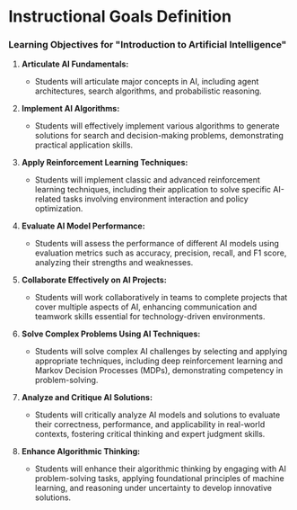 Instructional Goals Definition
==============================

### Learning Objectives for "Introduction to Artificial Intelligence"

1. **Articulate AI Fundamentals:**
   - Students will articulate major concepts in AI, including agent architectures, search algorithms, and probabilistic reasoning.

2. **Implement AI Algorithms:**
   - Students will effectively implement various algorithms to generate solutions for search and decision-making problems, demonstrating practical application skills.

3. **Apply Reinforcement Learning Techniques:**
   - Students will implement classic and advanced reinforcement learning techniques, including their application to solve specific AI-related tasks involving environment interaction and policy optimization.

4. **Evaluate AI Model Performance:**
   - Students will assess the performance of different AI models using evaluation metrics such as accuracy, precision, recall, and F1 score, analyzing their strengths and weaknesses.

5. **Collaborate Effectively on AI Projects:**
   - Students will work collaboratively in teams to complete projects that cover multiple aspects of AI, enhancing communication and teamwork skills essential for technology-driven environments.

6. **Solve Complex Problems Using AI Techniques:**
   - Students will solve complex AI challenges by selecting and applying appropriate techniques, including deep reinforcement learning and Markov Decision Processes (MDPs), demonstrating competency in problem-solving.

7. **Analyze and Critique AI Solutions:**
   - Students will critically analyze AI models and solutions to evaluate their correctness, performance, and applicability in real-world contexts, fostering critical thinking and expert judgment skills. 

8. **Enhance Algorithmic Thinking:**
   - Students will enhance their algorithmic thinking by engaging with AI problem-solving tasks, applying foundational principles of machine learning, and reasoning under uncertainty to develop innovative solutions.